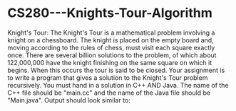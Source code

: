 # CS280---Knights-Tour-Algorithm
Knight's Tour:  The Knight's Tour is a mathematical problem involving a knight on a chessboard. The knight is placed on the empty board and, moving according to the rules of chess, must visit each square exactly once.       There are several billion solutions to the problem, of which about 122,000,000 have the knight finishing on the same square on which it begins. When this occurs the tour is said to be closed.  Your assignment is to write a program that gives a solution to the Knight's Tour problem recursively. You must hand in a solution in C++ AND Java. The name of the C++ file should be "main.cc" and the name of the Java file should be "Main.java". Output should look similar to:
